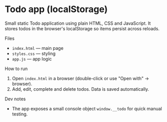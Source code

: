 # Todo app (localStorage)

Small static Todo application using plain HTML, CSS and JavaScript. It stores todos in the browser's localStorage so items persist across reloads.

Files
- `index.html` — main page
- `styles.css` — styling
- `app.js` — app logic

How to run
1. Open `index.html` in a browser (double-click or use "Open with" -> browser).
2. Add, edit, complete and delete todos. Data is saved automatically.

Dev notes
- The app exposes a small console object `window.__todo` for quick manual testing.
